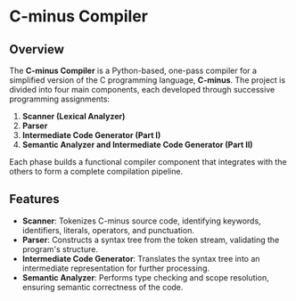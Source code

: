 # C-minus Compiler

## Overview

The **C-minus Compiler** is a Python-based, one-pass compiler for a simplified version of the C programming language, **C-minus**. The project is divided into four main components, each developed through successive programming assignments:

1. **Scanner (Lexical Analyzer)**
2. **Parser**
3. **Intermediate Code Generator (Part I)**
4. **Semantic Analyzer and Intermediate Code Generator (Part II)**

Each phase builds a functional compiler component that integrates with the others to form a complete compilation pipeline.

## Features

- **Scanner**: Tokenizes C-minus source code, identifying keywords, identifiers, literals, operators, and punctuation.
- **Parser**: Constructs a syntax tree from the token stream, validating the program's structure.
- **Intermediate Code Generator**: Translates the syntax tree into an intermediate representation for further processing.
- **Semantic Analyzer**: Performs type checking and scope resolution, ensuring semantic correctness of the code.
